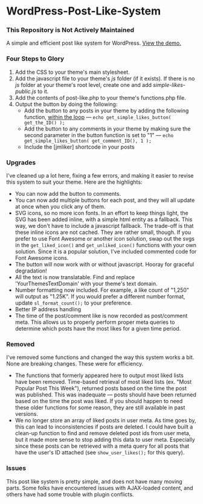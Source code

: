 WordPress-Post-Like-System
==========================

<h3>This Repository is Not Actively Maintained</h3>

A simple and efficient post like system for WordPress. <a href="http://jonmasterson.com/post-like-demo/" target="_blank">View the demo.</a> 

<h3>Four Steps to Glory</h3>
<ol>
  <li>Add the CSS to your theme's main stylesheet.</li>
  <li>Add the javascript file to your theme's <em>js</em> folder (if it exists). If there is no <em>js</em> folder at your theme's root level, create one and add <em>simple-likes-public.js</em> to it.</li>
  <li>Add the contents of post-like.php to your theme's functions.php file.</li>
  <li>Output the button by doing the following:
    <ul>
      <li>Add the button to any posts in your theme by adding the following function, <a href="https://developer.wordpress.org/themes/basics/the-loop/" target="_blank">within the loop</a> — <code>echo get_simple_likes_button( get_the_ID() );</code></li>
	  <li>Add the button to any comments in your theme by making sure the second parameter in the button function is set to "1" — <code>echo get_simple_likes_button( get_comment_ID(), 1 );</code></li>
      <li>Include the [jmliker] shortcode in your posts</li>
    </ul>
  </li>
</ol>

<h3>Upgrades</h3>
I've cleaned up a lot here, fixing a few errors, and making it easier to revise this system to suit your theme. Here are the highlights:
<ul>
  <li>You can now add the button to comments.</li>
  <li>You can now add multiple buttons for each post, and they will all update at once when you click any of them.</li>
  <li>SVG icons, so no more icon fonts. In an effort to keep things light, the SVG has been added inline, with a simple html entity as a fallback. This way, we don't have to include a javascript fallback. The trade-off is that these inline icons are not cached. They are rather small, though. If you prefer to use Font Awesome or another icon solution, swap out the svgs in the <code>get_liked_icon()</code> and <code>get_unliked_icon()</code> functions with your own solution. Since it is a popular solution, I've included commented code for Font Awesome icons.</li>
  <li>The button will now work with or without javascript. Hooray for graceful degradation!</li>
  <li>All the text is now translatable. Find and replace 'YourThemesTextDomain' with your theme's text domain.</li>
  <li>Number formatting now included. For example, a like count of "1,250" will output as "1.25K". If you would prefer a different number format, update <code>sl_format_count();</code> to your preference.</li>
  <li>Better IP address handling</li>
  <li>The time of the post/comment like is now recorded as post/comment meta. This allows us to properly perform proper meta queries to determine which posts have the most likes for a given time period.</li>
</ul>

<h3>Removed</h3>
I've removed some functions and changed the way this system works a bit. None are breaking changes. These were for efficiency.
<ul>
	<li>The functions that formerly appeared here to output most liked lists have been removed. Time-based retrieval of most liked lists (ex. "Most Popular Post This Week"), returned posts based on the time the post was published. This was inadequate — posts should have been returned based on the time the post was liked. If you should happen to need these older functions for some reason, they are still available in past versions.</li>
	<li>We no longer store an array of liked posts in user meta. As time goes by, this can lead to inconsistencies if posts are deleted. I could have built a clean-up function to find and remove deleted post ids from user meta, but it made more sense to stop adding this data to user meta. Especially since these posts can be retrieved with a meta query for all posts that have the user's ID attached (see <code>show_user_likes();</code> for this query).</li>
</ul>

<h3>Issues</h3>
This post like system is pretty simple, and does not have many moving parts. Some folks have encountered issues with AJAX-loaded content, and others have had some trouble with plugin conflicts.
